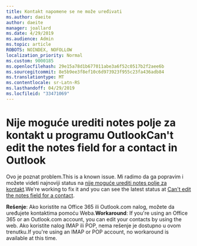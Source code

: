 ```yaml
---
title: Kontakt napomene se ne može uređivati
ms.author: daeite
author: daeite
manager: joallard
ms.date: 4/29/2019
ms.audience: Admin
ms.topic: article
ROBOTS: NOINDEX, NOFOLLOW
localization_priority: Normal
ms.custom: 9000185
ms.openlocfilehash: 29e15a78d1b677011abe3a6f52c0517b2f2aee6b
ms.sourcegitcommit: 8e5b9ee3f8ef10c6d973923f955c23fa436adb84
ms.translationtype: MT
ms.contentlocale: sr-Latn-RS
ms.lasthandoff: 04/29/2019
ms.locfileid: "33471069"
---
```

# <a name="cant-edit-the-notes-field-for-a-contact-in-outlook"></a><span data-ttu-id="15d56-102">Nije moguće urediti notes polje za kontakt u programu Outlook</span><span class="sxs-lookup"><span data-stu-id="15d56-102">Can't edit the notes field for a contact in Outlook</span></span>

<span data-ttu-id="15d56-103">Ovo je poznat problem.</span><span class="sxs-lookup"><span data-stu-id="15d56-103">This is a known issue.</span></span> <span data-ttu-id="15d56-104">Mi radimo da ga popravim i možete videti najnoviji status na [nije moguće urediti notes polje za kontakt](https://support.office.com/article/fb8394ce-04ce-48b5-bae4-be46f77f10fe).</span><span class="sxs-lookup"><span data-stu-id="15d56-104">We're working to fix it and you can see the latest status at [Can't edit the notes field for a contact](https://support.office.com/article/fb8394ce-04ce-48b5-bae4-be46f77f10fe).</span></span>

<span data-ttu-id="15d56-105">**Rešenje**: Ako koristite na Office 365 ili Outlook.com nalog, možete da uređujete kontaktima pomoću Weba.</span><span class="sxs-lookup"><span data-stu-id="15d56-105">**Workaround**: If you're using an Office 365 or an Outlook.com account, you can edit your contacts by using the web.</span></span> <span data-ttu-id="15d56-106">Ako koristite nalog IMAP ili POP, nema rešenje je dostupno u ovom trenutku.</span><span class="sxs-lookup"><span data-stu-id="15d56-106">If you're using an IMAP or POP account, no workaround is available at this time.</span></span>